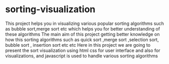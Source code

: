 # sorting-visualization
This project helps you in visualizing various popular sorting algorithms such as bubble sort,merge sort etc which helps you for better understanding of these algorithms
The main aim of this project getting better knowledge on how this sorting algorithms such as quick sort ,merge sort ,selection sort, bubble sort , insertion sort etc etc
Here in this project we are going to present the sort visualization using html css for user interface and also for visualizations, and javascript is used to handle various sorting algorithms
